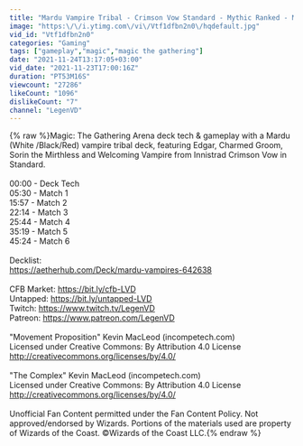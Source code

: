 ```yaml
---
title: "Mardu Vampire Tribal - Crimson Vow Standard - Mythic Ranked - MTG Arena"
image: "https:\/\/i.ytimg.com\/vi\/Vtf1dfbn2n0\/hqdefault.jpg"
vid_id: "Vtf1dfbn2n0"
categories: "Gaming"
tags: ["gameplay","magic","magic the gathering"]
date: "2021-11-24T13:17:05+03:00"
vid_date: "2021-11-23T17:00:16Z"
duration: "PT53M16S"
viewcount: "27286"
likeCount: "1096"
dislikeCount: "7"
channel: "LegenVD"
---
```

{% raw %}Magic: The Gathering Arena deck tech &amp; gameplay with a Mardu (White /Black/Red) vampire tribal deck, featuring Edgar, Charmed Groom, Sorin the Mirthless and Welcoming Vampire from Innistrad Crimson Vow in Standard.<br /><br />00:00 - Deck Tech<br />05:30 - Match 1<br />15:57 - Match 2<br />22:14 - Match 3<br />25:44 - Match 4<br />35:19 - Match 5<br />45:24 - Match 6<br /><br />Decklist:<br /><a rel="nofollow" target="blank" href="https://aetherhub.com/Deck/mardu-vampires-642638">https://aetherhub.com/Deck/mardu-vampires-642638</a><br /><br />CFB Market: <a rel="nofollow" target="blank" href="https://bit.ly/cfb-LVD">https://bit.ly/cfb-LVD</a><br />Untapped: <a rel="nofollow" target="blank" href="https://bit.ly/untapped-LVD">https://bit.ly/untapped-LVD</a><br />Twitch: <a rel="nofollow" target="blank" href="https://www.twitch.tv/LegenVD">https://www.twitch.tv/LegenVD</a><br />Patreon: <a rel="nofollow" target="blank" href="https://www.patreon.com/LegenVD">https://www.patreon.com/LegenVD</a><br /><br />&quot;Movement Proposition&quot; Kevin MacLeod (incompetech.com)<br />Licensed under Creative Commons: By Attribution 4.0 License<br /><a rel="nofollow" target="blank" href="http://creativecommons.org/licenses/by/4.0/">http://creativecommons.org/licenses/by/4.0/</a><br /><br />&quot;The Complex&quot; Kevin MacLeod (incompetech.com)<br />Licensed under Creative Commons: By Attribution 4.0 License<br /><a rel="nofollow" target="blank" href="http://creativecommons.org/licenses/by/4.0/">http://creativecommons.org/licenses/by/4.0/</a><br /><br />Unofficial Fan Content permitted under the Fan Content Policy. Not approved/endorsed by Wizards. Portions of the materials used are property of Wizards of the Coast. ©Wizards of the Coast LLC.{% endraw %}
